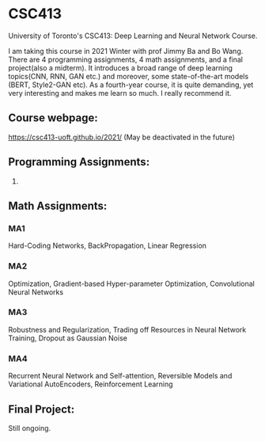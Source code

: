 # CSC413
University of Toronto's CSC413: Deep Learning and Neural Network Course. 

I am taking this course in 2021 Winter with prof Jimmy Ba and Bo Wang. There are 4 programming assignments, 4 math assignments, and a final project(also a midterm). It introduces a broad range of deep learning topics(CNN, RNN, GAN etc.) and moreover, some state-of-the-art models (BERT, Style2-GAN etc). As a fourth-year course, it is quite demanding, yet very interesting and makes me learn so much. I really recommend it. 

## Course webpage:
https://csc413-uoft.github.io/2021/  (May be deactivated in the future)



## Programming Assignments:
1. 

## Math Assignments:
### MA1
Hard-Coding Networks, BackPropagation, Linear Regression
### MA2
Optimization, Gradient-based Hyper-parameter Optimization, Convolutional Neural Networks
### MA3
Robustness and Regularization, Trading off Resources in Neural Network Training, Dropout as Gaussian Noise
### MA4
Recurrent Neural Network and Self-attention, Reversible Models and Variational AutoEncoders, Reinforcement Learning

## Final Project: 

Still ongoing.
